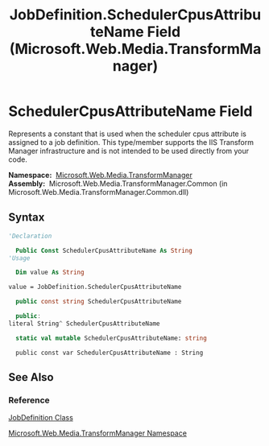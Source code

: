 ﻿---
title: JobDefinition.SchedulerCpusAttributeName Field (Microsoft.Web.Media.TransformManager)
TOCTitle: SchedulerCpusAttributeName Field
ms:assetid: F:Microsoft.Web.Media.TransformManager.JobDefinition.SchedulerCpusAttributeName
ms:mtpsurl: https://msdn.microsoft.com/en-us/library/microsoft.web.media.transformmanager.jobdefinition.schedulercpusattributename(v=VS.90)
ms:contentKeyID: 35521021
ms.date: 06/14/2012
mtps_version: v=VS.90
f1_keywords:
- Microsoft.Web.Media.TransformManager.JobDefinition.SchedulerCpusAttributeName
dev_langs:
- csharp
- jscript
- vb
- FSharp
- cpp
api_location:
- Microsoft.Web.Media.TransformManager.Common.dll
api_name:
- Microsoft.Web.Media.TransformManager.JobDefinition.SchedulerCpusAttributeName
api_type:
- Managed
topic_type:
- apiref
- kbSyntax
product_family_name: VS
ROBOTS: INDEX,FOLLOW
---

# SchedulerCpusAttributeName Field

Represents a constant that is used when the scheduler cpus attribute is assigned to a job definition. This type/member supports the IIS Transform Manager infrastructure and is not intended to be used directly from your code.

**Namespace:**  [Microsoft.Web.Media.TransformManager](microsoft-web-media-transformmanager-namespace.md)  
**Assembly:**  Microsoft.Web.Media.TransformManager.Common (in Microsoft.Web.Media.TransformManager.Common.dll)

## Syntax

```vb
'Declaration

  Public Const SchedulerCpusAttributeName As String
'Usage

  Dim value As String

value = JobDefinition.SchedulerCpusAttributeName
```

```csharp
  public const string SchedulerCpusAttributeName
```

```cpp
  public:
literal String^ SchedulerCpusAttributeName
```

``` fsharp
  static val mutable SchedulerCpusAttributeName: string
```

```jscript
  public const var SchedulerCpusAttributeName : String
```

## See Also

### Reference

[JobDefinition Class](jobdefinition-class-microsoft-web-media-transformmanager.md)

[Microsoft.Web.Media.TransformManager Namespace](microsoft-web-media-transformmanager-namespace.md)

